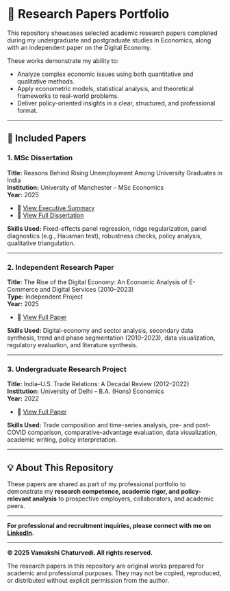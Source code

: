 # 📑 Research Papers Portfolio

This repository showcases selected academic research papers completed during my undergraduate and postgraduate studies in Economics, along with an independent paper on the Digital Economy.

These works demonstrate my ability to:
- Analyze complex economic issues using both quantitative and qualitative methods.  
- Apply econometric models, statistical analysis, and theoretical frameworks to real-world problems.  
- Deliver policy-oriented insights in a clear, structured, and professional format.  

---

## 📂 Included Papers

### 1. MSc Dissertation  
**Title:** Reasons Behind Rising Unemployment Among University Graduates in India  
**Institution:** University of Manchester – MSc Economics  
**Year:** 2025  

- 📄 [View Executive Summary](https://github.com/Vamakshi6402/Research-Papers/blob/main/docs/01_Dissertation_ExecutiveSummary_GraduateUnemployment_India_2025.pdf)  
- 📄 [View Full Dissertation](./docs/02_Dissertation_GraduateUnemployment_India_2025.pdf)  

**Skills Used:** Fixed-effects panel regression, ridge regularization, panel diagnostics (e.g., Hausman test), robustness checks, policy analysis, qualitative triangulation.

---

### 2. Independent Research Paper  
**Title:** The Rise of the Digital Economy: An Economic Analysis of E-Commerce and Digital Services (2010–2023)  
**Type:** Independent Project  
**Year:** 2025  

- 📄 [View Full Paper](./docs/03_Independent_Research_DigitalEconomy_2010_2023.pdf)  

**Skills Used:** Digital-economy and sector analysis, secondary data synthesis, trend and phase segmentation (2010–2023), data visualization, regulatory evaluation, and literature synthesis.

---

### 3. Undergraduate Research Project  
**Title:** India–U.S. Trade Relations: A Decadal Review (2012–2022)  
**Institution:** University of Delhi – B.A. (Hons) Economics  
**Year:** 2022  

- 📄 [View Full Paper](./docs/04_UG_Research_India_US_Trade_2012_2022.pdf)  

**Skills Used:** Trade composition and time-series analysis, pre- and post-COVID comparison, comparative-advantage evaluation, data visualization, academic writing, policy interpretation.

---

## 💡 About This Repository  

These papers are shared as part of my professional portfolio to demonstrate my **research competence, academic rigor, and policy-relevant analysis** to prospective employers, collaborators, and academic peers.  

---

**For professional and recruitment inquiries, please connect with me on** [**LinkedIn**](https://www.linkedin.com/in/vamakshi-chaturvedi-283827206/).  

---

**© 2025 Vamakshi Chaturvedi. All rights reserved.**  

The research papers in this repository are original works prepared for academic and professional purposes. They may not be copied, reproduced, or distributed without explicit permission from the author.  
